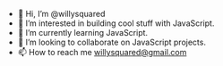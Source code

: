 - 👋 Hi, I’m @willysquared
- 👀 I’m interested in building cool stuff with JavaScript.
- 🌱 I’m currently learning JavaScript.
- 💞️ I’m looking to collaborate on JavaScript projects.
- 📫 How to reach me willysquared@gmail.com

<!---
willysquared/willysquared is a ✨ special ✨ repository because its `README.md` (this file) appears on your GitHub profile.
You can click the Preview link to take a look at your changes.
--->

